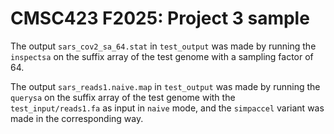 # CMSC423 F2025: Project 3 sample 

The output `sars_cov2_sa_64.stat` in `test_output` was made by running the `inspectsa` on the suffix array of the test genome with a sampling factor of 64.

The output `sars_reads1.naive.map` in `test_output` was made by running the `querysa` on the suffix array of the test genome with the `test_input/reads1.fa` as input in `naive` mode, and
the `simpaccel` variant was made in the corresponding way.
